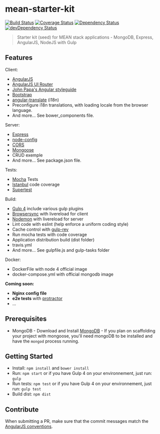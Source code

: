 # mean-starter-kit

[![Build Status](https://travis-ci.org/danivek/mean-starter-kit.svg?branch=master)](https://travis-ci.org/danivek/mean-starter-kit)
[![Coverage Status](https://coveralls.io/repos/danivek/mean-starter-kit/badge.svg?branch=master&service=github)](https://coveralls.io/github/danivek/mean-starter-kit?branch=master)
[![Dependency Status](https://david-dm.org/danivek/mean-starter-kit.svg)](https://david-dm.org/danivek/mean-starter-kit) [![devDependency Status](https://david-dm.org/danivek/mean-starter-kit/dev-status.svg)](https://david-dm.org/danivek/mean-starter-kit#info=devDependencies)

> Starter kit (seed) for MEAN stack applications - MongoDB, Express, AngularJS, NodeJS with Gulp

## Features
Client:
  - [AngularJS](https://angularjs.org/)
  - [AngularJS UI Router](https://github.com/angular-ui/ui-router)
  - [John Papa's Angular styleguide](https://github.com/johnpapa/angular-styleguide)
  - [Bootstrap](http://getbootstrap.com/)
  - [angular-translate](https://github.com/angular-translate/angular-translate) (i18n)
  - Preconfigure i18n translations, with loading locale from the browser language.
  - And more... See bower_components file.

Server:
  - [Express](http://www.http://expressjs.com/)
  - [node-config](https://github.com/lorenwest/node-config)
  - [CORS](https://github.com/expressjs/cors)
  - [Mongoose](http://mongoosejs.com/)
  - CRUD exemple
  - And more... See package.json file.

Tests:
  - [Mocha](https://mochajs.org/) Tests
  - [Istanbul](https://github.com/gotwarlost/istanbul) code coverage
  - [Supertest](https://github.com/visionmedia/supertest)

Build:
  - [Gulp 4](http://gulpjs.com/) include various gulp plugins
  - [Browsersync](http://www.browsersync.io/) with livereload for client
  - [Nodemon](http://nodemon.io/) with livereload for server
  - Lint code with eslint (help enforce a uniform coding style)
  - Cache control with [gulp-rev](https://github.com/sindresorhus/gulp-rev)
  - Run mocha tests with code coverage
  - Application distribution build (dist folder)
  - travis.yml
  - And more... See gulpfile.js and gulp-tasks folder

Docker:
  - DockerFile with node 4 official image
  - docker-compose.yml with official mongodb image

**Coming soon:**
  - **Nginx config file**
  - **e2e tests** with [protractor](http://www.protractortest.org/#/)
  - ...

## Prerequisites

  * MongoDB - Download and Install [MongoDB](http://www.mongodb.org/downloads) - If you plan on scaffolding your project with mongoose, you'll need mongoDB to be installed and have the `mongod` process running.

## Getting Started

- Install: `npm install` and `bower install`
- Run: `npm start` or if you have Gulp 4 on your environnement, just run: `gulp`
- Run tests: `npm test` or if you have Gulp 4 on your environnement, just run: `gulp test`
- Build dist: `npm dist`

## Contribute

When submitting a PR, make sure that the commit messages match the [AngularJS conventions](https://docs.google.com/document/d/1QrDFcIiPjSLDn3EL15IJygNPiHORgU1_OOAqWjiDU5Y/).
